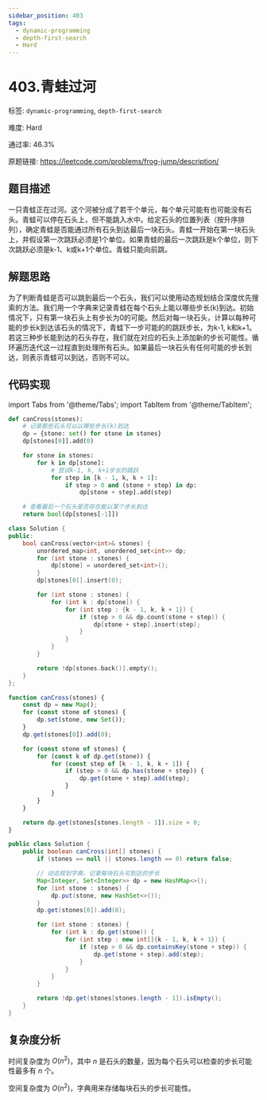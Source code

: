 ```yaml
---
sidebar_position: 403
tags:
  - dynamic-programming
  - depth-first-search
  - Hard
---
```


# 403.青蛙过河

标签: `dynamic-programming`, `depth-first-search`

难度: Hard

通过率: 46.3%

原题链接: https://leetcode.com/problems/frog-jump/description/

## 题目描述
一只青蛙正在过河。这个河被分成了若干个单元，每个单元可能有也可能没有石头。青蛙可以停在石头上，但不能跳入水中。给定石头的位置列表（按升序排列），确定青蛙是否能通过所有石头到达最后一块石头。青蛙一开始在第一块石头上，并假设第一次跳跃必须是1个单位。如果青蛙的最后一次跳跃是k个单位，则下次跳跃必须是k-1、k或k+1个单位。青蛙只能向前跳。

## 解题思路
为了判断青蛙是否可以跳到最后一个石头，我们可以使用动态规划结合深度优先搜索的方法。我们用一个字典来记录青蛙在每个石头上能以哪些步长(k)到达。初始情况下，只有第一块石头上有步长为0的可能。然后对每一块石头，计算以每种可能的步长k到达该石头的情况下，青蛙下一步可能的的跳跃步长，为k-1, k和k+1。若这三种步长能到达的石头存在，我们就在对应的石头上添加新的步长可能性。循环遍历迭代这一过程直到处理所有石头。如果最后一块石头有任何可能的步长到达，则表示青蛙可以到达，否则不可以。

## 代码实现
import Tabs from '@theme/Tabs';
import TabItem from '@theme/TabItem';

<Tabs>
<TabItem value="python" label="Python">

```python
def canCross(stones):
    # 记录那些石头可以以哪些步长(k)到达
    dp = {stone: set() for stone in stones}
    dp[stones[0]].add(0)

    for stone in stones:
        for k in dp[stone]:
            # 尝试k-1, k, k+1步长的跳跃
            for step in [k - 1, k, k + 1]:
                if step > 0 and (stone + step) in dp:
                    dp[stone + step].add(step)

    # 查看最后一个石头是否存在能以某个步长到达
    return bool(dp[stones[-1]])
```

</TabItem>
<TabItem value="cpp" label="C++">

```cpp
class Solution { 
public:
    bool canCross(vector<int>& stones) {
        unordered_map<int, unordered_set<int>> dp;
        for (int stone : stones) {
            dp[stone] = unordered_set<int>();
        }
        dp[stones[0]].insert(0);

        for (int stone : stones) {
            for (int k : dp[stone]) {
                for (int step : {k - 1, k, k + 1}) {
                    if (step > 0 && dp.count(stone + step)) {
                        dp[stone + step].insert(step);
                    }
                }
            }
        }

        return !dp[stones.back()].empty();
    }
};
```

</TabItem>
<TabItem value="javascript" label="JavaScript">

```javascript
function canCross(stones) {
    const dp = new Map();
    for (const stone of stones) {
        dp.set(stone, new Set());
    }
    dp.get(stones[0]).add(0);

    for (const stone of stones) {
        for (const k of dp.get(stone)) {
            for (const step of [k - 1, k, k + 1]) {
                if (step > 0 && dp.has(stone + step)) {
                    dp.get(stone + step).add(step);
                }
            }
        }
    }

    return dp.get(stones[stones.length - 1]).size > 0;
}
```

</TabItem>
<TabItem value="java" label="Java">

```java
public class Solution {
    public boolean canCross(int[] stones) {
        if (stones == null || stones.length == 0) return false;

        // 动态规划字典，记录每块石头可到达的步长
        Map<Integer, Set<Integer>> dp = new HashMap<>();
        for (int stone : stones) {
            dp.put(stone, new HashSet<>());
        }
        dp.get(stones[0]).add(0);

        for (int stone : stones) {
            for (int k : dp.get(stone)) {
                for (int step : new int[]{k - 1, k, k + 1}) {
                    if (step > 0 && dp.containsKey(stone + step)) {
                        dp.get(stone + step).add(step);
                    }
                }
            }
        }

        return !dp.get(stones[stones.length - 1]).isEmpty();
    }
}
```

</TabItem>
</Tabs>

## 复杂度分析
时间复杂度为 $O(n^2)$，其中 $n$ 是石头的数量，因为每个石头可以检查的步长可能性最多有 $n$ 个。  
  
空间复杂度为 $O(n^2)$，字典用来存储每块石头的步长可能性。
